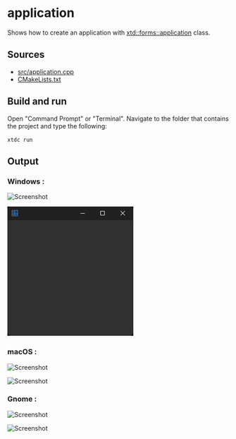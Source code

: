# application

Shows how to create an application with  [xtd::forms::application](https://gammasoft71.github.io/xtd/reference_guides/latest/classxtd_1_1forms_1_1application.html) class.

## Sources

* [src/application.cpp](src/application.cpp)
* [CMakeLists.txt](CMakeLists.txt)

## Build and run

Open "Command Prompt" or "Terminal". Navigate to the folder that contains the project and type the following:

```shell
xtdc run
```

## Output

### Windows :

![Screenshot](../../../../docs/pictures/examples/application_w.png)

![Screenshot](../../../../docs/pictures/examples/application_wd.png)

### macOS :

![Screenshot](../../../../docs/pictures/examples/application_m.png)

![Screenshot](../../../../docs/pictures/examples/application_md.png)

### Gnome :

![Screenshot](../../../../docs/pictures/examples/application_g.png)

![Screenshot](../../../../docs/pictures/examples/application_gd.png)
